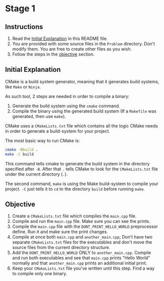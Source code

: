 # Stage 1

## Instructions

1. Read the [Initial Explanation](#initial-explanation) in this README file.
2. You are provided with some source files in the `Problem` directory. Don't modify them. You are free to create other files as you wish.
3. Follow the steps in the [objective](#objective) section.

## Initial Explanation

CMake is a build system generator, meaning that it generates build systems, like `Make` or `Ninja`.

As such tool, 2 steps are needed in order to compile a binary:
1. Generate the build system using the `cmake` command.
2. Compile the binary using the generated build system (If a `Makefile` was generated, then use `make`).

CMake uses a `CMakeLists.txt` file which contains all the logic CMake needs in order to generate a build-system for your project.

The most basic way to run CMake is:
```bash
cmake -Bbuild .
make -C build
```

This command tells cmake to generate the build system in the directory specified after `-B`. After that `.` tells CMake to look for the `CMakeLists.txt` file under the current directory (`.`).

The second command, `make` is using the Make build-system to compile your project.
`-C` just tells it to `cd` to the directory `build` before running `make`.

## Objective

1. Create a `CMakeLists.txt` file which compiles the `main.cpp` file.
2. Compile and run the `main.cpp` file. Make sure you can see the prints.
3. Compile the `main.cpp` file with the `DONT_PRINT_HELLO_WORLD` preprocessor define. Run it and make sure the print changes.
4. Compile at once both `main.cpp` and `another_main.cpp`; Don't have two separate `CMakeLists.txt` files for the executables and don't move the source files from the current directory structure.
5. Add the `DONT_PRINT_HELLO_WORLD` ONLY to `another_main.cpp`. Compile and run both executables and see that `main.cpp` prints "Hello World" normally and that `another_main.cpp` prints an additional initial print.
6. Keep your `CMakeLists.txt` file you've written until this step. Find a way to compile only one binary.
